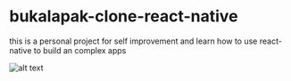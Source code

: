 # bukalapak-clone-react-native

this is a personal project for self improvement and learn how to use react-native to build an complex apps

![alt text](https://lh3.googleusercontent.com/ZJpW-v2HKHF4ALn9MqgS29-esFr8pW-nXxlUh9dGHrn2ZrvKUPNDcD1VTjm5BhPpYoLcza5Eq8Ri5hizTxKW=w1920-h1014-rw)
